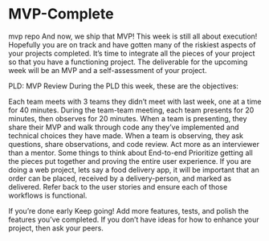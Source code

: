 # MVP-Complete
mvp repo
And now, we ship that MVP!
This week is still all about execution! Hopefully you are on track and have gotten many of the riskiest aspects of your projects completed. It’s time to integrate all the pieces of your project so that you have a functioning project. The deliverable for the upcoming week will be an MVP and a self-assessment of your project.

PLD: MVP Review
During the PLD this week, these are the objectives:

Each team meets with 3 teams they didn’t meet with last week, one at a time for 40 minutes.
During the team-team meeting, each team presents for 20 minutes, then observes for 20 minutes.
When a team is presenting, they share their MVP and walk through code any they’ve implemented and technical choices they have made.
When a team is observing, they ask questions, share observations, and code review. Act more as an interviewer than a mentor.
Some things to think about
End-to-end
Prioritize getting all the pieces put together and proving the entire user experience. If you are doing a web project, lets say a food delivery app, it will be important that an order can be placed, received by a delivery-person, and marked as delivered. Refer back to the user stories and ensure each of those workflows is functional.

If you’re done early
Keep going! Add more features, tests, and polish the features you’ve completed. If you don’t have ideas for how to enhance your project, then ask your peers.
